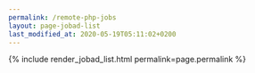 ```yaml
---
permalink: /remote-php-jobs
layout: page-jobad-list
last_modified_at: 2020-05-19T05:11:02+0200
---
```

{% include render_jobad_list.html permalink=page.permalink %}
